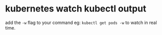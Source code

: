 # kubernetes watch kubectl output

add the `-w` flag to your command eg: `kubectl get pods -w`  to watch in real time.
